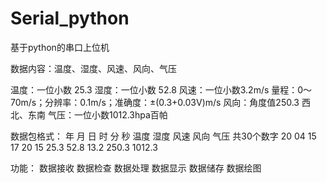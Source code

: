 # Serial_python
基于python的串口上位机

数据内容：温度、湿度、风速、风向、气压

温度：一位小数 25.3
湿度：一位小数 52.8
风速：一位小数3.2m/s
量程：0～70m/s；分辨率：0.1m/s；准确度：±(0.3+0.03V)m/s
风向：角度值250.3   西北、东南
气压：一位小数1012.3hpa百帕

数据包格式：
年 月 日 时 分 秒 温度 湿度 风速 风向  气压  共30个数字
20 04 15 17 20 15 25.3 52.8 13.2  250.3 1012.3 


功能：
数据接收
数据检查
数据处理
数据显示
数据储存
数据绘图


